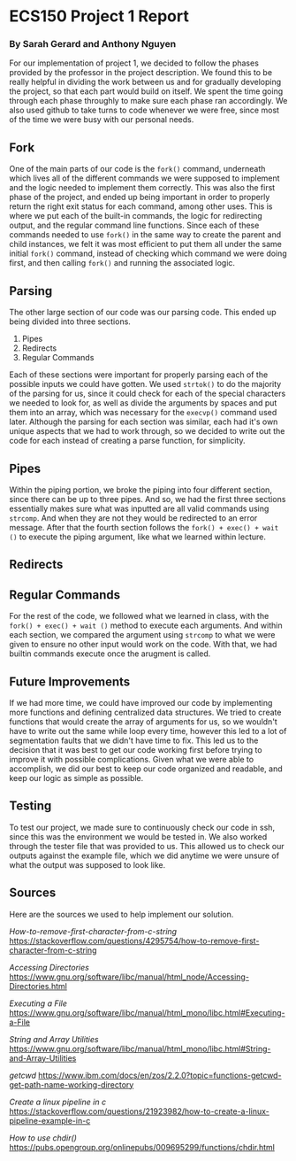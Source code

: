# ECS150 Project 1 Report

### By Sarah Gerard and Anthony Nguyen

For our implementation of project 1, we decided to follow the phases provided by 
the professor in the project description. We found this to be really helpful in
dividing the work between us and for gradually developing the project, so that 
each part would build on itself. We spent the time going through each phase throughly
to make sure each phase ran accordingly. We also used github to take turns to code
whenever we were free, since most of the time we were busy with our personal needs.

## Fork

One of the main parts of our code is the `fork()` command, underneath which 
lives all of the different commands we were supposed to implement and the 
logic needed to implement them correctly. This was also the first phase of the
project, and ended up being important in order to properly return the right
exit status for each command, among other uses. This is where we put each of 
the built-in commands, the logic for redirecting output, and the regular
command line functions. Since each of these commands needed to use `fork()`
in the same way to create the parent and child instances, we felt it was most 
efficient to put them all under the same initial `fork()` command, instead of 
checking which command we were doing first, and then calling `fork()` and 
running the associated logic.

## Parsing

The other large section of our code was our parsing code. This ended up
being divided into three sections. 

 1. Pipes
 2. Redirects
 3. Regular Commands

Each of these sections were important for properly parsing each of the
possible inputs we could have gotten. We used `strtok()` to do the majority
of the parsing for us, since it could check for each of the special 
characters we needed to look for, as well as divide the arguments by spaces 
and put them into an array, which was necessary for the `execvp()` 
command used later. Although the parsing for each section was similar, each
had it's own unique aspects that we had to work through, so we decided to
write out the code for each instead of creating a parse function, for simplicity.

## Pipes

Within the piping portion, we broke the piping into four different section, since
there can be up to three pipes. And so, we had the first three sections essentially
makes sure what was inputted are all valid commands using `strcomp`. And when they 
are not they would be redirected to an error message. After that the fourth section
follows the `fork() + exec() + wait ()` to execute the piping argument, like what 
we learned within lecture. 

## Redirects 



## Regular Commands

For the rest of the code, we followed what we learned in class, with the 
`fork() + exec() + wait ()` method to execute each arguments. And within 
 each section, we compared the argument using `strcomp` to what we were given 
to ensure no other input would work on the code. With that, we had builtin
commands execute once the arugment is called.

## Future Improvements 
If we had more time, we could have improved our code by implementing more 
functions and defining centralized data structures. We tried to create functions
that would create the array of arguments for us, so we wouldn't have to write
out the same while loop every time, however this led to a lot of segmentation
faults that we didn't have time to fix. This led us to the decision that it was 
best to get our code working first before trying to improve it with possible
complications. Given what we were able to accomplish, we did our best to keep
our code organized and readable, and keep our logic as simple as possible.

## Testing

To test our project, we made sure to continuously check our code in ssh,
since this was the environment we would be tested in. We also worked 
through the tester file that was provided to us. This allowed us to check our
outputs against the example file, which we did anytime we were unsure of 
what the output was supposed to look like. 

## Sources
Here are the sources we used to help implement our solution. 

*How-to-remove-first-character-from-c-string*
https://stackoverflow.com/questions/4295754/how-to-remove-first-character-from-c-string

*Accessing Directories* 
https://www.gnu.org/software/libc/manual/html_node/Accessing-Directories.html

*Executing a File*
https://www.gnu.org/software/libc/manual/html_mono/libc.html#Executing-a-File

*String and Array Utilities*
https://www.gnu.org/software/libc/manual/html_mono/libc.html#String-and-Array-Utilities

*getcwd*
https://www.ibm.com/docs/en/zos/2.2.0?topic=functions-getcwd-get-path-name-working-directory

*Create a linux pipeline in c*
https://stackoverflow.com/questions/21923982/how-to-create-a-linux-pipeline-example-in-c

*How to use chdir()*
https://pubs.opengroup.org/onlinepubs/009695299/functions/chdir.html
